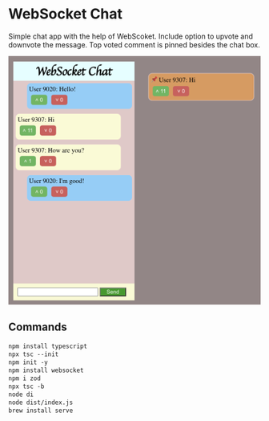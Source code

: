 # WebSocket Chat

Simple chat app with the help of WebScoket. Include option to upvote and downvote the message. Top voted comment is pinned besides the chat box.

![chat-app-image](./imgs/app.png)


## Commands
```
npm install typescript
npx tsc --init
npm init -y
npm install websocket 
npm i zod
npx tsc -b
node di
node dist/index.js
brew install serve
```

